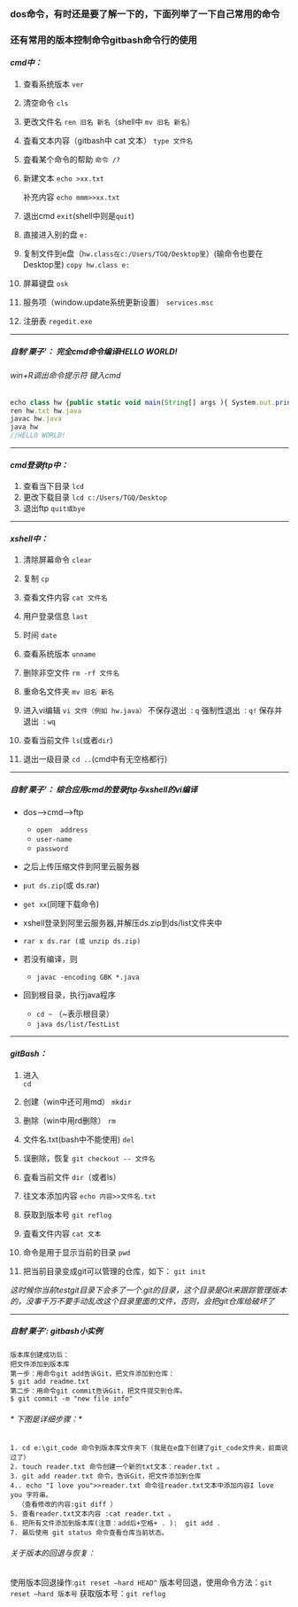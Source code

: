 ### dos命令，有时还是要了解一下的，下面列举了一下自己常用的命令
### 还有常用的版本控制命令gitbash命令行的使用

#### ***cmd中：***

1. 查看系统版本
    `ver`
	
2. 清空命令
	`cls`
	
3. 更改文件名
	`ren 旧名 新名`（shell中 `mv 旧名 新名`）
	
4. 査看文本内容（gitbash中 cat 文本）
	`type 文件名`
	
5. 査看某个命令的帮助
	`命令 /?`
	
6. 新建文本
	`echo >xx.txt`
	
   补充内容
	`echo mmm>>xx.txt`
7. 退出cmd
	`exit`(shell中则是`quit`)
	
8. 直接进入别的盘
	`e:`
	
9. 复制文件到e盘（`hw.class在c:/Users/TGQ/Desktop里`）(输命令也要在Desktop里)
	`copy hw.class e:`
	
10. 屏幕键盘
	`osk`
11. 服务项（window.update系统更新设置）
	`services.msc`
	
12. 注册表
	`regedit.exe`


--------------------------------------------

##### *自制‘栗子’： 完全cmd命令编译HELLO WORLD!*
###### win+R调出命令提示符 键入cmd

```javascript 
echo class hw {public static void main(String[] args ){ System.out.println("HELLO WORLD!"); }}>>hw.txt
ren hw.txt hw.java
javac hw.java
java hw
//HELLO WORLD!
```

----------------------------------------------------------



#### ***cmd登录ftp中：***

1. 查看当下目录
	`lcd`
2. 更改下载目录
	`lcd c:/Users/TGQ/Desktop`
3. 退出ftp
	`quit或bye`



-------------------------------------------------------

#### ***xshell中：***
1. 清除屏幕命令
	`clear`
	
2. 复制
	`cp`
	
3. 查看文件内容
	`cat 文件名`
	
4. 用户登录信息
	`last`
	
5. 时间
	`date`
	
6. 查看系统版本
	`unname`
	
7. 删除非空文件
	`rm -rf 文件名`
	
8. 重命名文件夹
	`mv 旧名 新名`
	
9. 进入vi编辑
	`vi 文件（例如 hw.java）`
   不保存退出
	`：q`
   强制性退出
	`：q!`
   保存并退出
	`：wq`
	
10. 查看当前文件
	`ls`(或者`dir`)
	
11. 退出一级目录
	`cd ..`(cmd中有无空格都行)

--------------------------------------------------------


##### *自制‘栗子’： 综合应用cmd的登录ftp与xshell的vi编译*

- dos-->cmd-->ftp
  - `open  address`
  - `user-name`
  - `password`

- 之后上传压缩文件到阿里云服务器 
 - `put ds.zip`(或 ds.rar)
 - `get xx`(同理下载命令)

- xshell登录到阿里云服务器,并解压ds.zip到ds/list文件夹中
 - `rar x ds.rar (或 unzip ds.zip)`

- 若没有编译，则 
  - `javac -encoding GBK *.java`
  
- 回到根目录，执行java程序
  - `cd ~` （~表示根目录）
  - `java ds/list/TestList`


-------------------------------------------------------------


#### ***gitBash：***
1. 进入	
	`cd`  
	
2. 创建（win中还可用md） 
	`mkdir`
	
3. 删除（win中用rd删除）
	`rm `
	
4. 文件名.txt(bash中不能使用)
	`del	`
	
5. 误删除，恢复
	`git checkout -- 文件名`
	
6. 査看当前文件
	`dir`（或者ls）
	
7. 往文本添加内容
	`echo 内容>>文件名.txt`
	
8. 获取到版本号
	`git reflog`
	
9. 査看文件内容
	`cat 文本`
	
10. 命令是用于显示当前的目录
	`pwd `
	
11.  把当前目录变成git可以管理的仓库，如下：
     `git init`
	 
*这时候你当前testgit目录下会多了一个.git的目录，这个目录是Git来跟踪管理版本的，没事千万不要手动乱改这个目录里面的文件，否则，会把git仓库给破坏了*

------------------------------------------------------

##### *自制'栗子’: gitbash小实例*

    版本库创建成功后：
    把文件添加到版本库
    第一步：用命令git add告诉Git，把文件添加到仓库：
    $ git add readme.txt
    第二步：用命令git commit告诉Git，把文件提交到仓库。
    $ git commit -m "new file info"
   
######   * 下图是详细步骤：*

    1. cd e:\git_code 命令到版本库文件夹下（我是在e盘下创建了git_code文件夹，前面说过了）
    2. touch reader.txt 命令创建一个新的txt文本：reader.txt 。
    3. git add reader.txt 命令，告诉Git，把文件添加到仓库
    4.. echo "I love you">>reader.txt 命令往reader.txt文本中添加内容I love you 字符串。
      （查看修改的内容:git diff ）
    5. 查看reader.txt文本内容 :cat reader.txt 。
    6. 把所有文件添加到版本库(注意：add后+空格+ . ):  git add .
    7. 最后使用 git status 命令查看仓库当前状态。

###### *关于版本的回退与恢复：*
使用版本回退操作:`git reset –hard HEAD^`
版本号回退，使用命令方法：`git reset –hard 版本号`
获取版本号：`git reflog`










